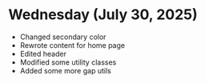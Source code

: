 # Wednesday (July 30, 2025)

- Changed secondary color
- Rewrote content for home page
- Edited header
- Modified some utility classes
- Added some more gap utils
